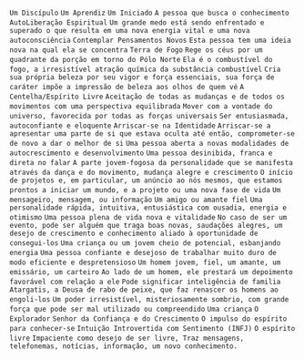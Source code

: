 `Um Discípulo` `Um Aprendiz` `Um Iniciado` `A pessoa que busca o conhecimento` `AutoLiberação Espiritual` `Um grande medo está sendo enfrentado e superado o que resulta em uma nova energia vital e uma nova autoconsciência` `Contemplar Pensamentos Novos` `Esta pessoa tem uma ideia nova na qual ela se concentra` `Terra de Fogo` `Rege os céus por um quadrante da porção em torno do Pólo Norte` `Ela é o combustível do fogo, a irresistível atração química da substância combustível` `Cria sua própria beleza por seu vigor e força essenciais, sua força de caráter impõe a impressão de beleza aos olhos de quem vé` `A Centelha/Espírito Livre` `Aceitação de todas as mudanças e de todos os movimentos com uma perspectiva equilibrada` `Mover com a vontade do universo, favorecida por todas as forças universais` `Ser entusiasmada, autoconfiante e eloquente` `Arriscar-se na Identidade` `Arriscar-se a apresentar uma parte de si que estava oculta até então, comprometer-se de novo a dar o melhor de si` `Uma pessoa aberta a novas modalidades de autocrescimento e desenvolvimento` `Uma pessoa desinibida, franca e direta no falar` `A parte jovem-fogosa da personalidade que se manifesta através da dança e do movimento, mudança alegre e crescimento` `O início de projetos e, em particular, um anúncio ao nós mesmos, que estamos prontos a iniciar um mundo, e a projeto ou uma nova fase de vida` `Um mensageiro, mensagem, ou informação` `Um amigo ou amante fiel` `Uma personalidade rápida, intuitiva, entusiástica com ousadia, energia e otimismo` `Uma pessoa plena de vida nova e vitalidade` `No caso de ser um evento, pode ser alguém que traga boas novas, saudações alegres, um desejo de crescimento e conhecimento aliado à oportunidade de consegui-los` `Uma criança ou um jovem cheio de potencial, esbanjando energia` `Uma pessoa confiante e desejoso de trabalhar muito duro de modo eficiente e despretensioso` `Um homem jovem, fiel, um amante, um emissário, um carteiro` `Ao lado de um homem, ele prestará um depoimento favorável com relação a ele` `Pode significar inteligência de familia` `Atargatis, a Deusa de rabo de peixe, que faz renascer os homens ao engoli-los` `Um poder irresistível, misteriosamente sombrio, com grande força que pode ser mal utilizado ou compreendido` `Uma criança` `O Explorador` `Senhor da Confiança e do Crescimento` `O impulso do espírito para conhecer-se` `Intuição Introvertida com Sentimento (INFJ)` `O espírito livre` `Impaciente como desejo de ser livre, Traz mensagens, telefonemas, notícias, informação, um novo conhecimento.`  
